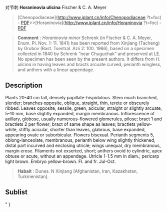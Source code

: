 对节刺 **Horaninovia ulicina** Fischer & C. A. Meyer

> [Chenopodiaceae](http://www.iplant.cn/info/Chenopodiaceae ?t=foc) - [PDF](http://iplant.cn/foc/pdf/Chenopodiaceae.pdf)>>[Horaninovia](http://www.iplant.cn/info/Horaninovia ?t=foc) - [PDF](http://www.iplant.cn/foc/pdf/Horaninovia.pdf)

> **Comment** : 
> *Horaninovia* *minor* Schrenk (in Fischer & C. A. Meyer, Enum. Pl. Nov. 1: 11. 1841) has been reported from Xinjiang (Tacheng) by Grubov (Rast. Tsentral. Azii 2: 100. 1966), based on a specimen collected in 1840 by Schrenk “near Chuguchak” and preserved at LE. No specimen has been seen by the present authors. It differs from *H*. *ulicina* in having leaves and bracts arcuate curved, perianth wingless, and anthers with a linear appendage.

## Description

Plants 20-40 cm tall, densely papillate-hispidulous. Stem much branched, slender; branches opposite, oblique, straight, thin, terete or obscurely ribbed. Leaves opposite, sessile, green, acicular, straight or slightly arcuate, 5-10 mm, base slightly expanded, margin membranous. Inflorescence of axillary, globose, usually numerous-flowered glomerules, pilose; bract 1 and bractlets 2 per flower; bract of same shape as leaves; bractlets yellow-white, stiffly acicular, shorter than leaves, glabrous, base expanded, appearing ovate or suborbicular. Flowers bisexual. Perianth segments 5, oblong-lanceolate, membranous, perianth below wing slightly thickened, distal part incurved and enclosing utricle; wings unequal, dry membranous, margin erose. Filaments not exserted, short; anthers ovoid to cylindric, apex obtuse or acute, without an appendage. Utricle 1-1.5 mm in diam.; pericarp light brown. Embryo yellow-brown. Fl. and fr. Jul-Oct.

> **Habait** : 
> Dunes. N Xinjiang [Afghanistan, Iran, Kazakhstan, Turkmenistan].

## Sublist
"
}